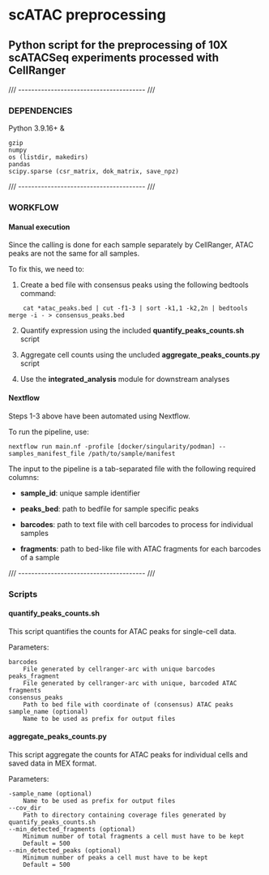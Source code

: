 # scATAC preprocessing
## Python script for the preprocessing of 10X scATACSeq experiments processed with CellRanger

/// --------------------------------------- ///

### DEPENDENCIES

Python 3.9.16+ &

	gzip
	numpy
	os (listdir, makedirs)
	pandas
	scipy.sparse (csr_matrix, dok_matrix, save_npz)

/// --------------------------------------- ///

### WORKFLOW

#### Manual execution

Since the calling is done for each sample separately by CellRanger, ATAC peaks are not the same for all samples.

To fix this, we need to:

1. Create a bed file with consensus peaks using the following bedtools command:

```shell
	cat *atac_peaks.bed | cut -f1-3 | sort -k1,1 -k2,2n | bedtools merge -i - > consensus_peaks.bed
```

2. Quantify expression using the included **quantify_peaks_counts.sh** script

3. Aggregate cell counts using the uncluded **aggregate_peaks_counts.py** script

4. Use the **integrated_analysis** module for downstream analyses

#### Nextflow

Steps 1-3 above have been automated using Nextflow.

To run the pipeline, use:

	nextflow run main.nf -profile [docker/singularity/podman] --samples_manifest_file /path/to/sample/manifest

The input to the pipeline is a tab-separated file with the following required columns:

* **sample_id**: unique sample identifier

* **peaks_bed**: path to bedfile for sample specific peaks

* **barcodes**: path to text file with cell barcodes to process for individual samples

* **fragments**: path to bed-like file with ATAC fragments for each barcodes of a sample

/// --------------------------------------- ///

### Scripts

#### quantify_peaks_counts.sh

This script quantifies the counts for ATAC peaks for single-cell data.

Parameters:

	barcodes
		File generated by cellranger-arc with unique barcodes
	peaks_fragment
		File generated by cellranger-arc with unique, barcoded ATAC fragments
	consensus_peaks
		Path to bed file with coordinate of (consensus) ATAC peaks
	sample_name (optional)
	    Name to be used as prefix for output files

#### aggregate_peaks_counts.py

This script aggregate the counts for ATAC peaks for individual cells and saved data in MEX format.

Parameters:

	-sample_name (optional)
    	Name to be used as prefix for output files
	--cov_dir
	    Path to directory containing coverage files generated by quantify_peaks_counts.sh
	--min_detected_fragments (optional)
	    Minimum number of total fragments a cell must have to be kept
	    Default = 500
	--min_detected_peaks (optional)
	    Minimum number of peaks a cell must have to be kept
	    Default = 500
